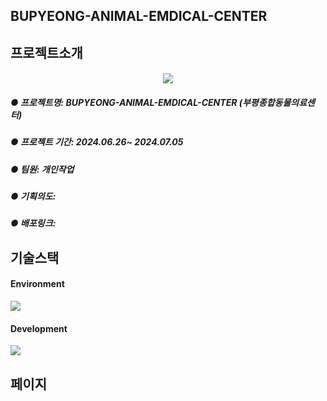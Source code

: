 ## BUPYEONG-ANIMAL-EMDICAL-CENTER
## 프로젝트소개
#### <p align="center"><img src="https://github.com/kimjiwon9803/BUPYEONG-ANIMAL-EMDICAL-CENTER/assets/138649745/9b663c85-27c4-488a-9b8c-98b96c4d67ff">
##### ● 프로젝트명: BUPYEONG-ANIMAL-EMDICAL-CENTER (부평종합동물의료센터)
##### ● 프로젝트 기간: 2024.06.26~ 2024.07.05
##### ● 팀원: 개인작업
##### ● 기획의도: 
##### ● 배포링크: 


## 기술스택
#### Environment
<img src="https://github.com/kimjiwon9803/BUPYEONG-ANIMAL-EMDICAL-CENTER/assets/138649745/99793ce8-92e8-44bb-b9b9-87135bf8d96b"/> <br/>
#### Development 
<img src="https://github.com/kimjiwon9803/BUPYEONG-ANIMAL-EMDICAL-CENTER/assets/138649745/1ec32aa3-f16d-4ad8-99cb-71fb6c5d902c"/>

## 페이지

